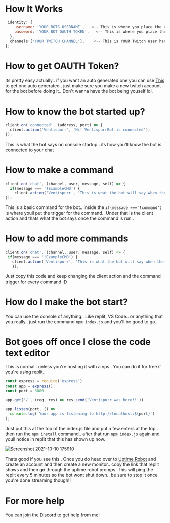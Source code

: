 # How It Works

```js
 identity: {
    username: 'YOUR BOTS USERNAME',   <-- This is where you place the username that you gave the bot account
    password: 'YOUR BOT OAUTH TOKEN',   <-- This is where you place the OAUTH token for the bot..
  },
  channels:['YOUR TWITCH CHANNEL'],    <-- This is YOUR Twitch user handle.. make sure it matches exactly..
};
```

# How to get OAUTH Token?
Its pretty easy actually.. if you want an auto generated one you can use [This](https://twitchapps.com/tmi/) to get one auto generated.. just make sure you make a new twitch account for the bot before doing it.. Don't wanna have the bot being youself lol.


# How to know the bot started up?

```js
client.on('connected', (address, port) => {
  client.action('Ventispurr', 'Hi! VentispurrBot is connected');   
});
```
This is what the bot says on console startup.. its how you'll know the bot is connected to your chat

# How to make a command
```js
client.on('chat', (channel, user, message, self) => {
  if(message === '!ExampleCMD') {   
    client.action('Ventispurr', 'This is what the bot will say when the command is run');
});
```
This is a basic command for the bot.. inside the `if(message ==='!command')` is where youll put the trigger for the command.. Under that is the client action and thats what the bot says once the command is run..


# How to add more commands
 ```js
client.on('chat', (channel, user, message, self) => {
  if(message === '!ExampleCMD') {     
    client.action('Ventispurr', 'This is what the bot will say when the command is run');
    });
``` 
Just copy this code and keep changing the client action and the command trigger for every command :D

# How do I make the bot start?
You can use the console of anything.. Like replit, VS Code.. or anything that you really.. just run the command `npm index.js` and you'll be good to go..

# Bot goes off once I close the code text editor
This is normal.. unless you're hosting it with a vps.. You can do it for free if you're using replit..
```js
const express = require('express')
const app = express();
const port = 3000

app.get('/', (req, res) => res.send('Ventispurr was here!!'))

app.listen(port, () =>
  console.log(`Your app is listening to http://localhost:${port}`)
); 
```
Just put this at the top of the index.js file and put a few enters at the top.. then run the `npm install` command.. after that run `npm index.js` again and youll notice in replit that this has shown up now.

![Screenshot 2021-10-10 175910](https://user-images.githubusercontent.com/91895035/136714252-df20f46f-0786-4b4b-9daf-f601d0d25ca7.png)

Thats good if you see this.. Once you do head over to [Uptime Robot](https://uptimerobot.com/login?rt=https://uptimerobot.com/dashboard#) and create an account and then create a new monitor.. copy the link that replit shows and then go through the uptime robot promps. This will ping the replit every 5 minutes so the bot wont shut down.. be sure to stop it once you're done streaming though!!

# For more help
You can join the [Discord](https://ventispurr.cool/discord) to get help from me!

